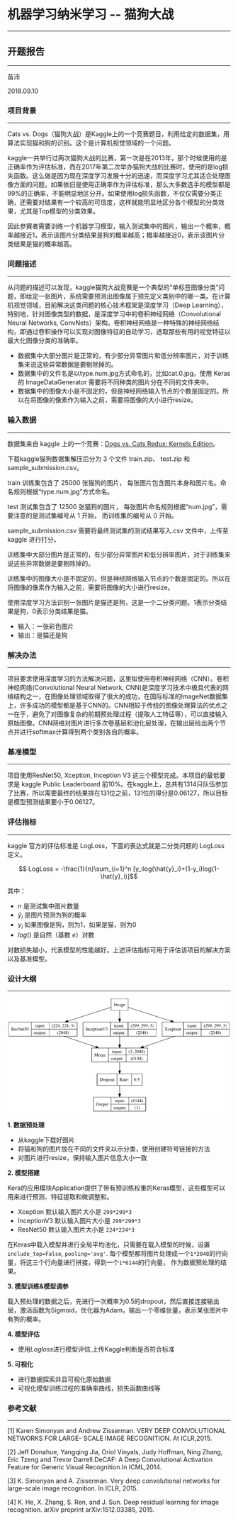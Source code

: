 # 机器学习纳米学习 -- 猫狗大战
---

## 开题报告
---

苗沛 

2018.09.10

### 项目背景
---

Cats vs. Dogs（猫狗大战）是Kaggle上的一个竞赛题目，利用给定的数据集，用算法实现猫和狗的识别。这个是计算机视觉领域的一个问题。

kaggle一共举行过两次猫狗大战的比赛，第一次是在2013年，那个时候使用的是正确率作为评估标准，而在2017年第二次举办猫狗大战的比赛时，使用的是log损失函数。这么做是因为现在深度学习发展十分的迅速，而深度学习尤其适合处理图像方面的问题，如果依旧是使用正确率作为评估标准，那么大多数选手的模型都是99%的正确率，不能明显地区分开。如果使用log损失函数，不仅仅需要分类正确，还需要对结果有一个较高的可信度，这样就能明显地区分各个模型的分类效果，尤其是Top模型的分类效果。

因此参赛者需要训练一个机器学习模型，输入测试集中的图片，输出一个概率，概率越接近1，表示该图片分类结果是狗的概率越高；概率越接近0，表示该图片分类结果是猫的概率越高。

### 问题描述
---

从问题的描述可以发现，kaggle猫狗大战竞赛是一个典型的“单标签图像分类”问题，即给定一张图片，系统需要预测出图像属于预先定义类别中的哪一类。在计算机视觉领域，目前解决这类问题的核心技术框架是深度学习（Deep Learning），特别地，针对图像类型的数据，是深度学习中的卷积神经网络（Convolutional Neural Networks, ConvNets）架构。卷积神经网络是一种特殊的神经网络结构，即通过卷积操作可以实现对图像特征的自动学习，选取那些有用的视觉特征以最大化图像分类的准确率。

- 数据集中大部分图片是正常的，有少部分异常图片和低分辨率图片，对于训练集来说这些异常数据是要剔除掉的。
- 数据集中的文件名是以type.num.jpg方式命名的，比如cat.0.jpg。使用 Keras 的 ImageDataGenerator 需要将不同种类的图片分在不同的文件夹中。
- 数据集中的图像大小是不固定的，但是神经网络输入节点的个数是固定的。所以在将图像的像素作为输入之前，需要将图像的大小进行resize。

### 输入数据
---

数据集来自 kaggle 上的一个竞赛：[Dogs vs. Cats Redux: Kernels Edition](https://www.kaggle.com/c/dogs-vs-cats-redux-kernels-edition/data)。

下载kaggle猫狗数据集解压后分为 3 个文件 train.zip、 test.zip 和 sample_submission.csv。

train 训练集包含了 25000 张猫狗的图片， 每张图片包含图片本身和图片名。命名规则根据“type.num.jpg”方式命名。

test 测试集包含了 12500 张猫狗的图片， 每张图片命名规则根据“num.jpg”，需要注意的是测试集编号从 1 开始， 而训练集的编号从 0 开始。

sample_submission.csv 需要将最终测试集的测试结果写入.csv 文件中，上传至 kaggle 进行打分。

训练集中大部分图片是正常的，有少部分异常图片和低分辨率图片，对于训练集来说这些异常数据是要剔除掉的。

训练集中的图像大小是不固定的，但是神经网络输入节点的个数是固定的。所以在将图像的像素作为输入之前，需要将图像的大小进行resize。

使用深度学习方法识别一张图片是猫还是狗，这是一个二分类问题。1表示分类结果是狗，0表示分类结果是猫。

- 输入：一张彩色图片
- 输出：是猫还是狗

### 解决办法
---

项目要求使用深度学习的方法解决问题，这里拟使用卷积神经网络（CNN）。卷积神经网络(Convolutional Neural Network, CNN)是深度学习技术中极具代表的网络结构之一，在图像处理领域取得了很大的成功，在国际标准的ImageNet数据集上，许多成功的模型都是基于CNN的。CNN相较于传统的图像处理算法的优点之一在于，避免了对图像复杂的前期预处理过程（提取人工特征等），可以直接输入原始图像。CNN网络对图片进行多次卷基层和池化层处理，在输出层给出两个节点并进行softmax计算得到两个类别各自的概率。

### 基准模型
---

项目使用ResNet50, Xception, Inception V3 这三个模型完成。本项目的最低要求是 kaggle Public Leaderboard 前10%。在kaggle上，总共有1314只队伍参加了比赛，所以需要最终的结果排在131位之前，131位的得分是0.06127，所以目标是模型预测结果要小于0.06127。

### 评估指标
---

kaggle 官方的评估标准是 LogLoss，下面的表达式就是二分类问题的 LogLoss 定义。

$$ LogLoss = -\frac{1}{n}\sum_{i=1}^n [y_ilog(\hat{y}_i)+(1-y_i)log(1- \hat{y}_i)]$$

其中：

- n 是测试集中图片数量
- $\hat{y}_i$ 是图片预测为狗的概率
- $y_i$ 如果图像是狗，则为1，如果是猫，则为0
- $log()$ 是自然（基数 $e$）对数

对数损失越小，代表模型的性能越好。上述评估指标可用于评估该项目的解决方案以及基准模型。

### 设计大纲
---

<img src="source/model.png">

**1. 数据预处理**

- 从kaggle下载好图片
- 将猫和狗的图片放在不同的文件夹以示分类，使用创建符号链接的方法
- 对图片进行resize，保持输入图片信息大小一致

**2. 模型搭建**

Kera的应用模块Application提供了带有预训练权重的Keras模型，这些模型可以用来进行预测、特征提取和微调整和。

- Xception 默认输入图片大小是 `299*299*3`
- InceptionV3 默认输入图片大小是 `299*299*3`
- ResNet50 默认输入图片大小是 `224*224*3`

在Keras中载入模型并进行全局平均池化，只需要在载入模型的时候，设置`include_top=False`, `pooling='avg'`. 每个模型都将图片处理成一个` 1*2048 `的行向量，将这三个行向量进行拼接，得到一个` 1*6144 `的行向量， 作为数据预处理的结果。

**3. 模型训练&模型调参**

载入预处理的数据之后，先进行一次概率为0.5的dropout，然后直接连接输出层，激活函数为Sigmoid，优化器为Adam，输出一个零维张量，表示某张图片中有狗的概率。

**4. 模型评估**

- 使用$Logloss$进行模型评估,上传Kaggle判断是否符合标准

**5. 可视化**

- 进行数据探索并且可视化原始数据
- 可视化模型训练过程的准确率曲线，损失函数曲线等

### 参考文献

---

[1] Karen Simonyan and Andrew Zisserman. VERY DEEP CONVOLUTIONAL NETWORKS FOR LARGE- SCALE IMAGE RECOGNITION. At ICLR,2015. 

[2] Jeff Donahue, Yangqing Jia, Oriol Vinyals, Judy Hoffman, Ning Zhang, Eric Tzeng and Trevor Darrell.DeCAF: A Deep Convolutional Activation Feature for Generic Visual Recognition.In ICML,2014.

[3] K. Simonyan and A. Zisserman. Very deep convolutional networks for large-scale image recognition. In ICLR, 2015.

[4] K. He, X. Zhang, S. Ren, and J. Sun. Deep residual learning for image recognition. arXiv preprint arXiv:1512.03385, 2015.